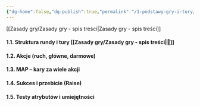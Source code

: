 ```yaml
---
{"dg-home":false,"dg-publish":true,"permalink":"/1-podstawy-gry-i-tury/","dgPassFrontmatter":true}
---
```


[[Zasady gry/Zasady gry - spis treści\|Zasady gry - spis treści]]

#### 1.1. Struktura rundy i tury  [[Zasady gry/Zasady gry - spis treści\|📑]]
#### 1.2. Akcje (ruch, główne, darmowe)  
#### 1.3. MAP – kary za wiele akcji  
#### 1.4. Sukces i przebicie (Raise)  
#### 1.5. Testy atrybutów i umiejętności
